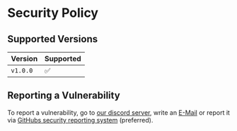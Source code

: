 # Security Policy

## Supported Versions

| Version  | Supported          |
| -------- | ------------------ |
| `v1.0.0` | :white_check_mark: |

## Reporting a Vulnerability

To report a vulnerability, go to [our discord server](https://discord.gg/JVyyDukQqV), write an
[E-Mail](mailto:elbe.dev.plaq@gmail.com) or report it via
[GitHubs security reporting system](https://github.com/ElBe-Development/logging-rs/security/advisories/new)
(preferred).
